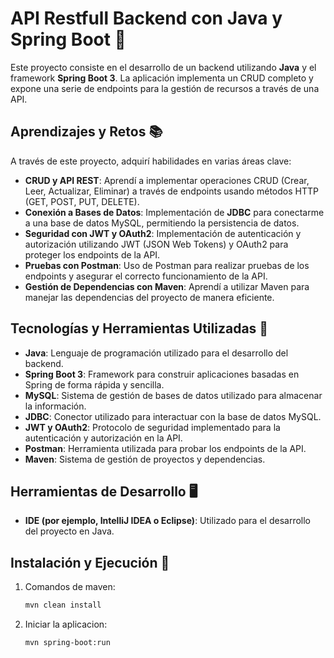 # API Restfull Backend con Java y Spring Boot 🚀

Este proyecto consiste en el desarrollo de un backend utilizando **Java** y el framework **Spring Boot 3**. La aplicación implementa un CRUD completo y expone una serie de endpoints para la gestión de recursos a través de una API.

## Aprendizajes y Retos 📚

A través de este proyecto, adquirí habilidades en varias áreas clave:
- **CRUD y API REST**: Aprendí a implementar operaciones CRUD (Crear, Leer, Actualizar, Eliminar) a través de endpoints usando métodos HTTP (GET, POST, PUT, DELETE).
- **Conexión a Bases de Datos**: Implementación de **JDBC** para conectarme a una base de datos MySQL, permitiendo la persistencia de datos.
- **Seguridad con JWT y OAuth2**: Implementación de autenticación y autorización utilizando JWT (JSON Web Tokens) y OAuth2 para proteger los endpoints de la API.
- **Pruebas con Postman**: Uso de Postman para realizar pruebas de los endpoints y asegurar el correcto funcionamiento de la API.
- **Gestión de Dependencias con Maven**: Aprendí a utilizar Maven para manejar las dependencias del proyecto de manera eficiente.

## Tecnologías y Herramientas Utilizadas 🚀

- **Java**: Lenguaje de programación utilizado para el desarrollo del backend.
- **Spring Boot 3**: Framework para construir aplicaciones basadas en Spring de forma rápida y sencilla.
- **MySQL**: Sistema de gestión de bases de datos utilizado para almacenar la información.
- **JDBC**: Conector utilizado para interactuar con la base de datos MySQL.
- **JWT y OAuth2**: Protocolo de seguridad implementado para la autenticación y autorización en la API.
- **Postman**: Herramienta utilizada para probar los endpoints de la API.
- **Maven**: Sistema de gestión de proyectos y dependencias.

## Herramientas de Desarrollo 🖥️

- **IDE (por ejemplo, IntelliJ IDEA o Eclipse)**: Utilizado para el desarrollo del proyecto en Java.

## Instalación y Ejecución 🚀

1. Comandos de maven:
   ```bash
   mvn clean install
2. Iniciar la aplicacion:
   ```bash
   mvn spring-boot:run
